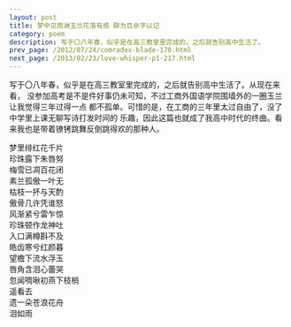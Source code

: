 ```yaml
---
layout: post
title: 梦中见雨淋玉兰花落有感 聊为百余字以记
category: poem
description: 写于〇八年春，似乎是在高三教室里完成的，之后就告别高中生活了。
prev_page: /2012/07/24/comrades-blade-170.html
next_page: /2013/02/23/love-whisper-p1-217.html
---
```


写于〇八年春，似乎是在高三教室里完成的，之后就告别高中生活了。从现在来看，
没参加高考是不是件好事仍未可知，不过工商外国语学院围墙外的一圈玉兰让我觉得三年过得一点
都不孤单。<!--more-->可惜的是，在工商的三年里太过自由了，没了中学里上课无聊写诗打发时间的
乐趣，因此这篇也就成了我高中时代的终曲。看来我也是带着镣铐跳舞反倒跳得欢的那种人。  

梦里绯红花千片  
珍珠露下朱唇努  
梅雪已凋百花闭  
素兰孤傲一叶无  
枯枝一抔与天酌  
傲骨几许凭谁怒  
风渐紧兮雷乍惊  
珍珠顿作龙神吐  
入口满樽斟不及  
皓齿寒兮红颜暮  
望檐下流水浮玉  
唇角含泪心蕾哭  
忽闻啁啾初燕下枝梢  
遥看去  
遗一朵苍浪花舟  
泪如雨  


